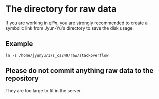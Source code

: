 # The directory for raw data

If you are working in *qilin*, you are strongly recommended to create a symbolic link from Jyun-Yu's directory to save the disk usage.

## Example

```{r, engine='bash', count_lines}
ln -s /home/jyunyu/17s_cs249/raw/stackoverflow
```

## Please do not commit anything raw data to the repository

They are too large to fit in the server.
